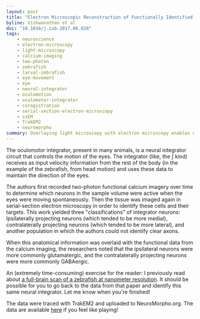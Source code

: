```yaml
---
layout: post
title: "Electron Microscopic Reconstruction of Functionally Identified Cells in a Neural Integrator"
byline: Vishwanathan et al
doi: "10.1016/j.cub.2017.06.028"
tags:
    - neuroscience
    - electron-microscopy
    - light-microscopy
    - calcium-imaging
    - two-photon
    - zebrafish
    - larval-zebrafish
    - eye-movement
    - eye
    - neural-integrator
    - oculomotion
    - oculomotor-integrator
    - coregistration
    - serial-section-electron-microscopy
    - ssEM
    - TrakEM2
    - neuromorpho
summary: Overlaying light microscopy with electron microscopy enables us to understand both the neuron classifications as well as the anatomy of a population of neurons.
---
```


The oculomotor integrator, present in many animals, is a neural integrator circuit that controls the motion of the eyes. The integrator (like, the $\int$ kind) receives as input velocity information from the rest of the body (in the example of the zebrafish, from head motion) and uses these data to maintain the direction of the eyes.

The authors first recorded two-photon functional calcium imagery over time to determine which neurons in the sample volume were active when the eyes were moving spontaneously. Then the tissue was imaged again in serial-section electron microscopy in order to identify these cells and their targets. This work yielded three "classifications" of integrator neurons: Ipsilaterally projecting neurons (which tended to be more medial), contralaterally projecting neurons (which tended to be more lateral), and another population in which the authors could not identify clear axons.

When this anatomical information was overlaid with the functional data from the calcium imaging, the researchers noted that the ipsilateral neurons were more commonly glutamatergic, and the contralaterally projecting neurons were more commonly GABAergic.

An (extremely time-consuming) exercise for the reader: I previously read about [a full-brain scan of a zebrafish at nanometer resolution](http://blog.jordan.matelsky.com/365papers/210/). It should be possible for you to go back to the data from that paper and identify this same neural integrator. Let me know when you're finished!

The data were traced with TrakEM2 and uploaded to NeuroMorpho.org. The data are available [here](http://neuromorpho.org/MetaDataResult.jsp?count=21&summary={"neuron":{"queryMetadataList":[{"idList":[14],"idName":"species.speciesId"},{"idList":[206],"idName":"archive.archiveId"}],"queryOperationsWeight":[],"queryOperationsAge":[],"queryStringsList":[],"brainRegionList":[],"cellTypeList":[]},"others":{"otherParametersList":[]},"pageNumber":{"page":1}}) if you feel like playing!
